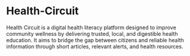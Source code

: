 # Health-Circuit
Health Circuit is a digital health literacy platform designed to improve community wellness by delivering trusted, local, and digestible health education. It aims to bridge the gap between citizens and reliable health information through short articles, relevant alerts, and health resources.
